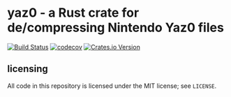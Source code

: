 # yaz0 - a Rust crate for de/compressing Nintendo Yaz0 files

[![Build Status](https://travis-ci.com/gcnhax/yaz0-rs.svg?branch=master)](https://travis-ci.com/gcnhax/yaz0-rs)
[![codecov](https://codecov.io/gh/gcnhax/yaz0-rs/branch/master/graph/badge.svg)](https://codecov.io/gh/gcnhax/yaz0-rs)
[![Crates.io Version](https://img.shields.io/crates/v/yaz0.svg)](https://crates.io/crates/yaz0)


## licensing
All code in this repository is licensed under the MIT license; see `LICENSE`.
